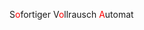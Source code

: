 S<span style="color:red;">o</span>fortiger V<span style="color:red;">o</span>llrausch <span style="color:red;">A</span>utomat

